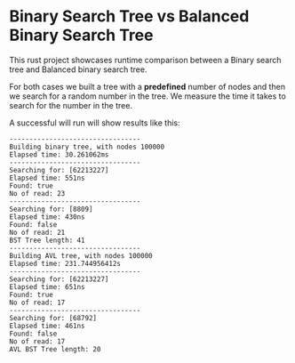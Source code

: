 # Binary Search Tree vs Balanced Binary Search Tree
This rust project showcases runtime comparison between a Binary search tree and Balanced binary search tree.

For both cases we built a tree with a **predefined** number of nodes and then we search for a random number in the
tree. We measure the time it takes to search for the number in the tree.

A successful will run will show results like this:
``` 
---------------------------------
Building binary tree, with nodes 100000
Elapsed time: 30.261062ms
---------------------------------
Searching for: [62213227]
Elapsed time: 551ns
Found: true
No of read: 23
---------------------------------
Searching for: [8809]
Elapsed time: 430ns
Found: false
No of read: 21
BST Tree length: 41
---------------------------------
Building AVL tree, with nodes 100000
Elapsed time: 231.744956412s
---------------------------------
Searching for: [62213227]
Elapsed time: 651ns
Found: true
No of read: 17
---------------------------------
Searching for: [68792]
Elapsed time: 461ns
Found: false
No of read: 17
AVL BST Tree length: 20
```
